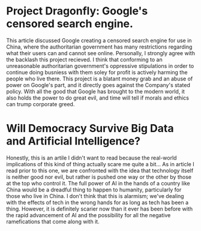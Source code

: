 # Project Dragonfly: Google's censored search engine.

This article discussed Google creating a censored search engine for use in China, where the authoritarian government has many restrictions regarding what their users can and cannot see online.
Personally, I strongly agree with the backlash this project recieved. 
I think that conforming to an unreasonable authoritarian government's oppressive stipulations in order to continue doing busniess with them soley for profit is actively harming the people who live there.
This project is a blatant money grab and an abuse of power on Google's part, and it directly goes against the Company's stated policy.
With all the good that Google has brought to the modern world, it also holds the power to do great evil, and time will tell if morals and ethics can trump corporate greed.

# Will Democracy Survive Big Data and Artificial Intelligence?

Honestly, this is an artile I didn't want to read because the real-world implications of this kind of thing actually scare me quite a bit...
As in article I read prior to this one, we are confronted with the idea that technology itself is neither good nor evil, but rather is pushed one way or the other by those at the top who control it.
The full power of AI in the hands of a country like China would be a dreadful thing to happen to humanity, particularly for those who live in China.
I don't think that this is alarmism; we've dealing with the effects of tech in the wrong hands for as long as tech has been a thing.
However, it is definitely scarier now than it ever has been before with the rapid advancement of AI and the possibility for all the negative ramefications that come along with it.
